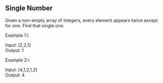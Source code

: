 ## Single Number

Given a non-empty array of integers, every element appears twice except for one. Find that single one.

Example 1:\

Input: [2,2,1]\
Output: 1


Example 2:\

Input: [4,1,2,1,2]\
Output: 4
